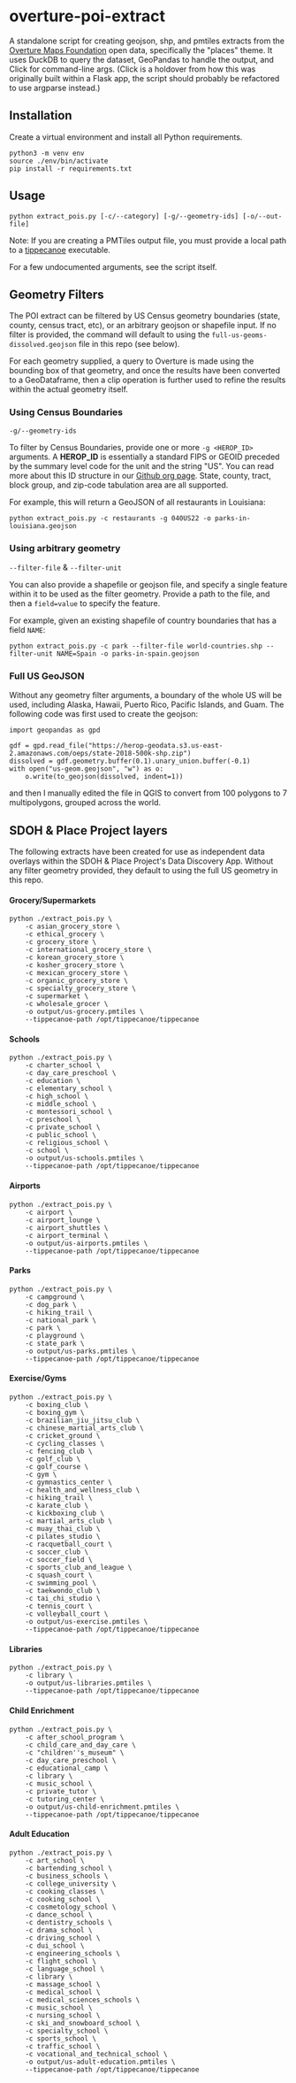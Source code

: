 # overture-poi-extract

A standalone script for creating geojson, shp, and pmtiles extracts from the [Overture Maps Foundation](https://overturemaps.org/) open data, specifically the "places" theme. It uses DuckDB to query the dataset, GeoPandas to handle the output, and Click for command-line args. (Click is a holdover from how this was originally built within a Flask app, the script should probably be refactored to use argparse instead.)

## Installation

Create a virtual environment and install all Python requirements.

```
python3 -m venv env
source ./env/bin/activate
pip install -r requirements.txt
```

## Usage

```
python extract_pois.py [-c/--category] [-g/--geometry-ids] [-o/--out-file]
```

Note: If you are creating a PMTiles output file, you must provide a local path to a [tippecanoe](https://github.com/felt/tippecanoe) executable.

For a few undocumented arguments, see the script itself.

## Geometry Filters

The POI extract can be filtered by US Census geometry boundaries (state, county, census tract, etc), or an arbitrary geojson or shapefile input. If no filter is provided, the command will default to using the `full-us-geoms-dissolved.geojson` file in this repo (see below).

For each geometry supplied, a query to Overture is made using the bounding box of that geometry, and once the results have been converted to a GeoDataframe, then a clip operation is further used to refine the results within the actual geometry itself.

### Using Census Boundaries

`-g/--geometry-ids`

To filter by Census Boundaries, provide one or more `-g <HEROP_ID>` arguments. A **HEROP_ID** is essentially a standard FIPS or GEOID preceded by the summary level code for the unit and the string "US". You can read more about this ID structure in our [Github org page](https://github.com/healthyregions). State, county, tract, block group, and zip-code tabulation area are all supported.

For example, this will return a GeoJSON of all restaurants in Louisiana:

```
python extract_pois.py -c restaurants -g 040US22 -o parks-in-louisiana.geojson
```


### Using arbitrary geometry

`--filter-file` & `--filter-unit`

You can also provide a shapefile or geojson file, and specify a single feature within it to be used as the filter geometry. Provide a path to the file, and then a `field=value` to specify the feature.

For example, given an existing shapefile of country boundaries that has a field `NAME`:

```
python extract_pois.py -c park --filter-file world-countries.shp --filter-unit NAME=Spain -o parks-in-spain.geojson
```

### Full US GeoJSON

Without any geometry filter arguments, a boundary of the whole US will be used, including Alaska, Hawaii, Puerto Rico, Pacific Islands, and Guam. The following code was first used to create the geojson:

```
import geopandas as gpd

gdf = gpd.read_file("https://herop-geodata.s3.us-east-2.amazonaws.com/oeps/state-2018-500k-shp.zip")
dissolved = gdf.geometry.buffer(0.1).unary_union.buffer(-0.1)
with open("us-geom.geojson", "w") as o:
    o.write(to_geojson(dissolved, indent=1))
```

and then I manually edited the file in QGIS to convert from 100 polygons to 7 multipolygons, grouped across the world.

## SDOH & Place Project layers

The following extracts have been created for use as independent data overlays within the SDOH & Place Project's Data Discovery App. Without any filter geometry provided, they default to using the full US geometry in this repo.

#### Grocery/Supermarkets

```
python ./extract_pois.py \
    -c asian_grocery_store \
    -c ethical_grocery \
    -c grocery_store \
    -c international_grocery_store \
    -c korean_grocery_store \
    -c kosher_grocery_store \
    -c mexican_grocery_store \
    -c organic_grocery_store \
    -c specialty_grocery_store \
    -c supermarket \
    -c wholesale_grocer \
    -o output/us-grocery.pmtiles \
    --tippecanoe-path /opt/tippecanoe/tippecanoe
```

#### Schools

```
python ./extract_pois.py \
    -c charter_school \
    -c day_care_preschool \
    -c education \
    -c elementary_school \
    -c high_school \
    -c middle_school \
    -c montessori_school \
    -c preschool \
    -c private_school \
    -c public_school \
    -c religious_school \
    -c school \
    -o output/us-schools.pmtiles \
    --tippecanoe-path /opt/tippecanoe/tippecanoe
```

#### Airports

```
python ./extract_pois.py \
    -c airport \
    -c airport_lounge \
    -c airport_shuttles \
    -c airport_terminal \
    -o output/us-airports.pmtiles \
    --tippecanoe-path /opt/tippecanoe/tippecanoe
```

#### Parks

```
python ./extract_pois.py \
    -c campground \
    -c dog_park \
    -c hiking_trail \
    -c national_park \
    -c park \
    -c playground \
    -c state_park \
    -o output/us-parks.pmtiles \
    --tippecanoe-path /opt/tippecanoe/tippecanoe
```

#### Exercise/Gyms

```
python ./extract_pois.py \
    -c boxing_club \
    -c boxing_gym \
    -c brazilian_jiu_jitsu_club \
    -c chinese_martial_arts_club \
    -c cricket_ground \
    -c cycling_classes \
    -c fencing_club \
    -c golf_club \
    -c golf_course \
    -c gym \
    -c gymnastics_center \
    -c health_and_wellness_club \
    -c hiking_trail \
    -c karate_club \
    -c kickboxing_club \
    -c martial_arts_club \
    -c muay_thai_club \
    -c pilates_studio \
    -c racquetball_court \
    -c soccer_club \
    -c soccer_field \
    -c sports_club_and_league \
    -c squash_court \
    -c swimming_pool \
    -c taekwondo_club \
    -c tai_chi_studio \
    -c tennis_court \
    -c volleyball_court \
    -o output/us-exercise.pmtiles \
    --tippecanoe-path /opt/tippecanoe/tippecanoe
```

#### Libraries

```
python ./extract_pois.py \
    -c library \
    -o output/us-libraries.pmtiles \
    --tippecanoe-path /opt/tippecanoe/tippecanoe
```

#### Child Enrichment

```
python ./extract_pois.py \
    -c after_school_program \
    -c child_care_and_day_care \
    -c "children''s_museum" \
    -c day_care_preschool \
    -c educational_camp \
    -c library \
    -c music_school \
    -c private_tutor \
    -c tutoring_center \
    -o output/us-child-enrichment.pmtiles \
    --tippecanoe-path /opt/tippecanoe/tippecanoe
```

#### Adult Education

```
python ./extract_pois.py \
    -c art_school \
    -c bartending_school \
    -c business_schools \
    -c college_university \
    -c cooking_classes \
    -c cooking_school \
    -c cosmetology_school \
    -c dance_school \
    -c dentistry_schools \
    -c drama_school \
    -c driving_school \
    -c dui_school \
    -c engineering_schools \
    -c flight_school \
    -c language_school \
    -c library \
    -c massage_school \
    -c medical_school \
    -c medical_sciences_schools \
    -c music_school \
    -c nursing_school \
    -c ski_and_snowboard_school \
    -c specialty_school \
    -c sports_school \
    -c traffic_school \
    -c vocational_and_technical_school \
    -o output/us-adult-education.pmtiles \
    --tippecanoe-path /opt/tippecanoe/tippecanoe
```
